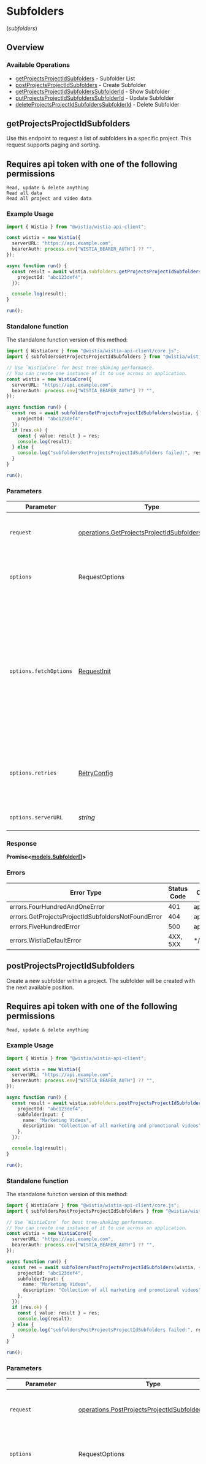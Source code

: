 # Subfolders
(*subfolders*)

## Overview

### Available Operations

* [getProjectsProjectIdSubfolders](#getprojectsprojectidsubfolders) - Subfolder List
* [postProjectsProjectIdSubfolders](#postprojectsprojectidsubfolders) - Create Subfolder
* [getProjectsProjectIdSubfoldersSubfolderId](#getprojectsprojectidsubfolderssubfolderid) - Show Subfolder
* [putProjectsProjectIdSubfoldersSubfolderId](#putprojectsprojectidsubfolderssubfolderid) - Update Subfolder
* [deleteProjectsProjectIdSubfoldersSubfolderId](#deleteprojectsprojectidsubfolderssubfolderid) - Delete Subfolder

## getProjectsProjectIdSubfolders

Use this endpoint to request a list of subfolders in a specific project. This request supports paging and sorting.

## Requires api token with one of the following permissions
```
Read, update & delete anything
Read all data
Read all project and video data
```


### Example Usage

<!-- UsageSnippet language="typescript" operationID="get_/projects/{project-id}/subfolders" method="get" path="/projects/{project-id}/subfolders" -->
```typescript
import { Wistia } from "@wistia/wistia-api-client";

const wistia = new Wistia({
  serverURL: "https://api.example.com",
  bearerAuth: process.env["WISTIA_BEARER_AUTH"] ?? "",
});

async function run() {
  const result = await wistia.subfolders.getProjectsProjectIdSubfolders({
    projectId: "abc123def4",
  });

  console.log(result);
}

run();
```

### Standalone function

The standalone function version of this method:

```typescript
import { WistiaCore } from "@wistia/wistia-api-client/core.js";
import { subfoldersGetProjectsProjectIdSubfolders } from "@wistia/wistia-api-client/funcs/subfoldersGetProjectsProjectIdSubfolders.js";

// Use `WistiaCore` for best tree-shaking performance.
// You can create one instance of it to use across an application.
const wistia = new WistiaCore({
  serverURL: "https://api.example.com",
  bearerAuth: process.env["WISTIA_BEARER_AUTH"] ?? "",
});

async function run() {
  const res = await subfoldersGetProjectsProjectIdSubfolders(wistia, {
    projectId: "abc123def4",
  });
  if (res.ok) {
    const { value: result } = res;
    console.log(result);
  } else {
    console.log("subfoldersGetProjectsProjectIdSubfolders failed:", res.error);
  }
}

run();
```

### Parameters

| Parameter                                                                                                                                                                      | Type                                                                                                                                                                           | Required                                                                                                                                                                       | Description                                                                                                                                                                    |
| ------------------------------------------------------------------------------------------------------------------------------------------------------------------------------ | ------------------------------------------------------------------------------------------------------------------------------------------------------------------------------ | ------------------------------------------------------------------------------------------------------------------------------------------------------------------------------ | ------------------------------------------------------------------------------------------------------------------------------------------------------------------------------ |
| `request`                                                                                                                                                                      | [operations.GetProjectsProjectIdSubfoldersRequest](../../models/operations/getprojectsprojectidsubfoldersrequest.md)                                                           | :heavy_check_mark:                                                                                                                                                             | The request object to use for the request.                                                                                                                                     |
| `options`                                                                                                                                                                      | RequestOptions                                                                                                                                                                 | :heavy_minus_sign:                                                                                                                                                             | Used to set various options for making HTTP requests.                                                                                                                          |
| `options.fetchOptions`                                                                                                                                                         | [RequestInit](https://developer.mozilla.org/en-US/docs/Web/API/Request/Request#options)                                                                                        | :heavy_minus_sign:                                                                                                                                                             | Options that are passed to the underlying HTTP request. This can be used to inject extra headers for examples. All `Request` options, except `method` and `body`, are allowed. |
| `options.retries`                                                                                                                                                              | [RetryConfig](../../lib/utils/retryconfig.md)                                                                                                                                  | :heavy_minus_sign:                                                                                                                                                             | Enables retrying HTTP requests under certain failure conditions.                                                                                                               |
| `options.serverURL`                                                                                                                                                            | *string*                                                                                                                                                                       | :heavy_minus_sign:                                                                                                                                                             | An optional server URL to use.                                                                                                                                                 |

### Response

**Promise\<[models.Subfolder[]](../../models/.md)\>**

### Errors

| Error Type                                         | Status Code                                        | Content Type                                       |
| -------------------------------------------------- | -------------------------------------------------- | -------------------------------------------------- |
| errors.FourHundredAndOneError                      | 401                                                | application/json                                   |
| errors.GetProjectsProjectIdSubfoldersNotFoundError | 404                                                | application/json                                   |
| errors.FiveHundredError                            | 500                                                | application/json                                   |
| errors.WistiaDefaultError                          | 4XX, 5XX                                           | \*/\*                                              |

## postProjectsProjectIdSubfolders

Create a new subfolder within a project. The subfolder will be created with the next available position.

## Requires api token with one of the following permissions
```
Read, update & delete anything
```


### Example Usage

<!-- UsageSnippet language="typescript" operationID="post_/projects/{project-id}/subfolders" method="post" path="/projects/{project-id}/subfolders" -->
```typescript
import { Wistia } from "@wistia/wistia-api-client";

const wistia = new Wistia({
  serverURL: "https://api.example.com",
  bearerAuth: process.env["WISTIA_BEARER_AUTH"] ?? "",
});

async function run() {
  const result = await wistia.subfolders.postProjectsProjectIdSubfolders({
    projectId: "abc123def4",
    subfolderInput: {
      name: "Marketing Videos",
      description: "Collection of all marketing and promotional videos",
    },
  });

  console.log(result);
}

run();
```

### Standalone function

The standalone function version of this method:

```typescript
import { WistiaCore } from "@wistia/wistia-api-client/core.js";
import { subfoldersPostProjectsProjectIdSubfolders } from "@wistia/wistia-api-client/funcs/subfoldersPostProjectsProjectIdSubfolders.js";

// Use `WistiaCore` for best tree-shaking performance.
// You can create one instance of it to use across an application.
const wistia = new WistiaCore({
  serverURL: "https://api.example.com",
  bearerAuth: process.env["WISTIA_BEARER_AUTH"] ?? "",
});

async function run() {
  const res = await subfoldersPostProjectsProjectIdSubfolders(wistia, {
    projectId: "abc123def4",
    subfolderInput: {
      name: "Marketing Videos",
      description: "Collection of all marketing and promotional videos",
    },
  });
  if (res.ok) {
    const { value: result } = res;
    console.log(result);
  } else {
    console.log("subfoldersPostProjectsProjectIdSubfolders failed:", res.error);
  }
}

run();
```

### Parameters

| Parameter                                                                                                                                                                      | Type                                                                                                                                                                           | Required                                                                                                                                                                       | Description                                                                                                                                                                    |
| ------------------------------------------------------------------------------------------------------------------------------------------------------------------------------ | ------------------------------------------------------------------------------------------------------------------------------------------------------------------------------ | ------------------------------------------------------------------------------------------------------------------------------------------------------------------------------ | ------------------------------------------------------------------------------------------------------------------------------------------------------------------------------ |
| `request`                                                                                                                                                                      | [operations.PostProjectsProjectIdSubfoldersRequest](../../models/operations/postprojectsprojectidsubfoldersrequest.md)                                                         | :heavy_check_mark:                                                                                                                                                             | The request object to use for the request.                                                                                                                                     |
| `options`                                                                                                                                                                      | RequestOptions                                                                                                                                                                 | :heavy_minus_sign:                                                                                                                                                             | Used to set various options for making HTTP requests.                                                                                                                          |
| `options.fetchOptions`                                                                                                                                                         | [RequestInit](https://developer.mozilla.org/en-US/docs/Web/API/Request/Request#options)                                                                                        | :heavy_minus_sign:                                                                                                                                                             | Options that are passed to the underlying HTTP request. This can be used to inject extra headers for examples. All `Request` options, except `method` and `body`, are allowed. |
| `options.retries`                                                                                                                                                              | [RetryConfig](../../lib/utils/retryconfig.md)                                                                                                                                  | :heavy_minus_sign:                                                                                                                                                             | Enables retrying HTTP requests under certain failure conditions.                                                                                                               |
| `options.serverURL`                                                                                                                                                            | *string*                                                                                                                                                                       | :heavy_minus_sign:                                                                                                                                                             | An optional server URL to use.                                                                                                                                                 |

### Response

**Promise\<[models.Subfolder](../../models/subfolder.md)\>**

### Errors

| Error Type                                          | Status Code                                         | Content Type                                        |
| --------------------------------------------------- | --------------------------------------------------- | --------------------------------------------------- |
| errors.FourHundredAndOneError                       | 401                                                 | application/json                                    |
| errors.PostProjectsProjectIdSubfoldersNotFoundError | 404                                                 | application/json                                    |
| errors.FiveHundredError                             | 500                                                 | application/json                                    |
| errors.WistiaDefaultError                           | 4XX, 5XX                                            | \*/\*                                               |

## getProjectsProjectIdSubfoldersSubfolderId

Retrieve detailed information about a specific subfolder, including all media files contained within it.

## Requires api token with one of the following permissions
```
Read, update & delete anything
Read all data
Read all project and video data
```


### Example Usage

<!-- UsageSnippet language="typescript" operationID="get_/projects/{project-id}/subfolders/{subfolder-id}" method="get" path="/projects/{project-id}/subfolders/{subfolder-id}" -->
```typescript
import { Wistia } from "@wistia/wistia-api-client";

const wistia = new Wistia({
  serverURL: "https://api.example.com",
  bearerAuth: process.env["WISTIA_BEARER_AUTH"] ?? "",
});

async function run() {
  const result = await wistia.subfolders.getProjectsProjectIdSubfoldersSubfolderId({
    projectId: "abc123def4",
    subfolderId: "xyz789ghi0",
    descriptionFormat: "markdown",
  });

  console.log(result);
}

run();
```

### Standalone function

The standalone function version of this method:

```typescript
import { WistiaCore } from "@wistia/wistia-api-client/core.js";
import { subfoldersGetProjectsProjectIdSubfoldersSubfolderId } from "@wistia/wistia-api-client/funcs/subfoldersGetProjectsProjectIdSubfoldersSubfolderId.js";

// Use `WistiaCore` for best tree-shaking performance.
// You can create one instance of it to use across an application.
const wistia = new WistiaCore({
  serverURL: "https://api.example.com",
  bearerAuth: process.env["WISTIA_BEARER_AUTH"] ?? "",
});

async function run() {
  const res = await subfoldersGetProjectsProjectIdSubfoldersSubfolderId(wistia, {
    projectId: "abc123def4",
    subfolderId: "xyz789ghi0",
    descriptionFormat: "markdown",
  });
  if (res.ok) {
    const { value: result } = res;
    console.log(result);
  } else {
    console.log("subfoldersGetProjectsProjectIdSubfoldersSubfolderId failed:", res.error);
  }
}

run();
```

### Parameters

| Parameter                                                                                                                                                                      | Type                                                                                                                                                                           | Required                                                                                                                                                                       | Description                                                                                                                                                                    |
| ------------------------------------------------------------------------------------------------------------------------------------------------------------------------------ | ------------------------------------------------------------------------------------------------------------------------------------------------------------------------------ | ------------------------------------------------------------------------------------------------------------------------------------------------------------------------------ | ------------------------------------------------------------------------------------------------------------------------------------------------------------------------------ |
| `request`                                                                                                                                                                      | [operations.GetProjectsProjectIdSubfoldersSubfolderIdRequest](../../models/operations/getprojectsprojectidsubfolderssubfolderidrequest.md)                                     | :heavy_check_mark:                                                                                                                                                             | The request object to use for the request.                                                                                                                                     |
| `options`                                                                                                                                                                      | RequestOptions                                                                                                                                                                 | :heavy_minus_sign:                                                                                                                                                             | Used to set various options for making HTTP requests.                                                                                                                          |
| `options.fetchOptions`                                                                                                                                                         | [RequestInit](https://developer.mozilla.org/en-US/docs/Web/API/Request/Request#options)                                                                                        | :heavy_minus_sign:                                                                                                                                                             | Options that are passed to the underlying HTTP request. This can be used to inject extra headers for examples. All `Request` options, except `method` and `body`, are allowed. |
| `options.retries`                                                                                                                                                              | [RetryConfig](../../lib/utils/retryconfig.md)                                                                                                                                  | :heavy_minus_sign:                                                                                                                                                             | Enables retrying HTTP requests under certain failure conditions.                                                                                                               |
| `options.serverURL`                                                                                                                                                            | *string*                                                                                                                                                                       | :heavy_minus_sign:                                                                                                                                                             | An optional server URL to use.                                                                                                                                                 |

### Response

**Promise\<[models.SubfolderWithMedia](../../models/subfolderwithmedia.md)\>**

### Errors

| Error Type                                                    | Status Code                                                   | Content Type                                                  |
| ------------------------------------------------------------- | ------------------------------------------------------------- | ------------------------------------------------------------- |
| errors.FourHundredAndOneError                                 | 401                                                           | application/json                                              |
| errors.GetProjectsProjectIdSubfoldersSubfolderIdNotFoundError | 404                                                           | application/json                                              |
| errors.FiveHundredError                                       | 500                                                           | application/json                                              |
| errors.WistiaDefaultError                                     | 4XX, 5XX                                                      | \*/\*                                                         |

## putProjectsProjectIdSubfoldersSubfolderId

Update a subfolder's name and/or description. 

## Requires api token with one of the following permissions
```
Read, update & delete anything
```


### Example Usage

<!-- UsageSnippet language="typescript" operationID="put_/projects/{project-id}/subfolders/{subfolder-id}" method="put" path="/projects/{project-id}/subfolders/{subfolder-id}" -->
```typescript
import { Wistia } from "@wistia/wistia-api-client";

const wistia = new Wistia({
  serverURL: "https://api.example.com",
  bearerAuth: process.env["WISTIA_BEARER_AUTH"] ?? "",
});

async function run() {
  const result = await wistia.subfolders.putProjectsProjectIdSubfoldersSubfolderId({
    projectId: "abc123def4",
    subfolderId: "xyz789ghi0",
    requestBody: {
      name: "Updated Marketing Videos",
      description: "Updated collection of marketing materials",
    },
  });

  console.log(result);
}

run();
```

### Standalone function

The standalone function version of this method:

```typescript
import { WistiaCore } from "@wistia/wistia-api-client/core.js";
import { subfoldersPutProjectsProjectIdSubfoldersSubfolderId } from "@wistia/wistia-api-client/funcs/subfoldersPutProjectsProjectIdSubfoldersSubfolderId.js";

// Use `WistiaCore` for best tree-shaking performance.
// You can create one instance of it to use across an application.
const wistia = new WistiaCore({
  serverURL: "https://api.example.com",
  bearerAuth: process.env["WISTIA_BEARER_AUTH"] ?? "",
});

async function run() {
  const res = await subfoldersPutProjectsProjectIdSubfoldersSubfolderId(wistia, {
    projectId: "abc123def4",
    subfolderId: "xyz789ghi0",
    requestBody: {
      name: "Updated Marketing Videos",
      description: "Updated collection of marketing materials",
    },
  });
  if (res.ok) {
    const { value: result } = res;
    console.log(result);
  } else {
    console.log("subfoldersPutProjectsProjectIdSubfoldersSubfolderId failed:", res.error);
  }
}

run();
```

### Parameters

| Parameter                                                                                                                                                                      | Type                                                                                                                                                                           | Required                                                                                                                                                                       | Description                                                                                                                                                                    |
| ------------------------------------------------------------------------------------------------------------------------------------------------------------------------------ | ------------------------------------------------------------------------------------------------------------------------------------------------------------------------------ | ------------------------------------------------------------------------------------------------------------------------------------------------------------------------------ | ------------------------------------------------------------------------------------------------------------------------------------------------------------------------------ |
| `request`                                                                                                                                                                      | [operations.PutProjectsProjectIdSubfoldersSubfolderIdRequest](../../models/operations/putprojectsprojectidsubfolderssubfolderidrequest.md)                                     | :heavy_check_mark:                                                                                                                                                             | The request object to use for the request.                                                                                                                                     |
| `options`                                                                                                                                                                      | RequestOptions                                                                                                                                                                 | :heavy_minus_sign:                                                                                                                                                             | Used to set various options for making HTTP requests.                                                                                                                          |
| `options.fetchOptions`                                                                                                                                                         | [RequestInit](https://developer.mozilla.org/en-US/docs/Web/API/Request/Request#options)                                                                                        | :heavy_minus_sign:                                                                                                                                                             | Options that are passed to the underlying HTTP request. This can be used to inject extra headers for examples. All `Request` options, except `method` and `body`, are allowed. |
| `options.retries`                                                                                                                                                              | [RetryConfig](../../lib/utils/retryconfig.md)                                                                                                                                  | :heavy_minus_sign:                                                                                                                                                             | Enables retrying HTTP requests under certain failure conditions.                                                                                                               |
| `options.serverURL`                                                                                                                                                            | *string*                                                                                                                                                                       | :heavy_minus_sign:                                                                                                                                                             | An optional server URL to use.                                                                                                                                                 |

### Response

**Promise\<[models.Subfolder](../../models/subfolder.md)\>**

### Errors

| Error Type                                                    | Status Code                                                   | Content Type                                                  |
| ------------------------------------------------------------- | ------------------------------------------------------------- | ------------------------------------------------------------- |
| errors.FourHundredAndOneError                                 | 401                                                           | application/json                                              |
| errors.PutProjectsProjectIdSubfoldersSubfolderIdNotFoundError | 404                                                           | application/json                                              |
| errors.FiveHundredError                                       | 500                                                           | application/json                                              |
| errors.WistiaDefaultError                                     | 4XX, 5XX                                                      | \*/\*                                                         |

## deleteProjectsProjectIdSubfoldersSubfolderId

Delete a subfolder from a project. All media files in the subfolder will be moved to the project's root level.

The subfolder is soft-deleted and may be recoverable through other means, but is no longer accessible via the API.

## Requires api token with one of the following permissions
```
Read, update & delete anything
```


### Example Usage

<!-- UsageSnippet language="typescript" operationID="delete_/projects/{project-id}/subfolders/{subfolder-id}" method="delete" path="/projects/{project-id}/subfolders/{subfolder-id}" -->
```typescript
import { Wistia } from "@wistia/wistia-api-client";

const wistia = new Wistia({
  serverURL: "https://api.example.com",
  bearerAuth: process.env["WISTIA_BEARER_AUTH"] ?? "",
});

async function run() {
  const result = await wistia.subfolders.deleteProjectsProjectIdSubfoldersSubfolderId({
    projectId: "abc123def4",
    subfolderId: "xyz789ghi0",
  });

  console.log(result);
}

run();
```

### Standalone function

The standalone function version of this method:

```typescript
import { WistiaCore } from "@wistia/wistia-api-client/core.js";
import { subfoldersDeleteProjectsProjectIdSubfoldersSubfolderId } from "@wistia/wistia-api-client/funcs/subfoldersDeleteProjectsProjectIdSubfoldersSubfolderId.js";

// Use `WistiaCore` for best tree-shaking performance.
// You can create one instance of it to use across an application.
const wistia = new WistiaCore({
  serverURL: "https://api.example.com",
  bearerAuth: process.env["WISTIA_BEARER_AUTH"] ?? "",
});

async function run() {
  const res = await subfoldersDeleteProjectsProjectIdSubfoldersSubfolderId(wistia, {
    projectId: "abc123def4",
    subfolderId: "xyz789ghi0",
  });
  if (res.ok) {
    const { value: result } = res;
    console.log(result);
  } else {
    console.log("subfoldersDeleteProjectsProjectIdSubfoldersSubfolderId failed:", res.error);
  }
}

run();
```

### Parameters

| Parameter                                                                                                                                                                      | Type                                                                                                                                                                           | Required                                                                                                                                                                       | Description                                                                                                                                                                    |
| ------------------------------------------------------------------------------------------------------------------------------------------------------------------------------ | ------------------------------------------------------------------------------------------------------------------------------------------------------------------------------ | ------------------------------------------------------------------------------------------------------------------------------------------------------------------------------ | ------------------------------------------------------------------------------------------------------------------------------------------------------------------------------ |
| `request`                                                                                                                                                                      | [operations.DeleteProjectsProjectIdSubfoldersSubfolderIdRequest](../../models/operations/deleteprojectsprojectidsubfolderssubfolderidrequest.md)                               | :heavy_check_mark:                                                                                                                                                             | The request object to use for the request.                                                                                                                                     |
| `options`                                                                                                                                                                      | RequestOptions                                                                                                                                                                 | :heavy_minus_sign:                                                                                                                                                             | Used to set various options for making HTTP requests.                                                                                                                          |
| `options.fetchOptions`                                                                                                                                                         | [RequestInit](https://developer.mozilla.org/en-US/docs/Web/API/Request/Request#options)                                                                                        | :heavy_minus_sign:                                                                                                                                                             | Options that are passed to the underlying HTTP request. This can be used to inject extra headers for examples. All `Request` options, except `method` and `body`, are allowed. |
| `options.retries`                                                                                                                                                              | [RetryConfig](../../lib/utils/retryconfig.md)                                                                                                                                  | :heavy_minus_sign:                                                                                                                                                             | Enables retrying HTTP requests under certain failure conditions.                                                                                                               |
| `options.serverURL`                                                                                                                                                            | *string*                                                                                                                                                                       | :heavy_minus_sign:                                                                                                                                                             | An optional server URL to use.                                                                                                                                                 |

### Response

**Promise\<[models.Subfolder](../../models/subfolder.md)\>**

### Errors

| Error Type                                                       | Status Code                                                      | Content Type                                                     |
| ---------------------------------------------------------------- | ---------------------------------------------------------------- | ---------------------------------------------------------------- |
| errors.FourHundredAndOneError                                    | 401                                                              | application/json                                                 |
| errors.DeleteProjectsProjectIdSubfoldersSubfolderIdNotFoundError | 404                                                              | application/json                                                 |
| errors.FiveHundredError                                          | 500                                                              | application/json                                                 |
| errors.WistiaDefaultError                                        | 4XX, 5XX                                                         | \*/\*                                                            |